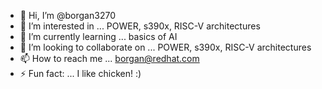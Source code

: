 - 👋 Hi, I’m @borgan3270
- 👀 I’m interested in ... POWER, s390x, RISC-V architectures
- 🌱 I’m currently learning ... basics of AI
- 💞️ I’m looking to collaborate on ... POWER, s390x, RISC-V architectures
- 📫 How to reach me ... borgan@redhat.com
- ⚡ Fun fact: ... I like chicken! :)

<!--- comment comment
--->
